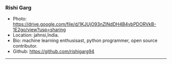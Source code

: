 ### Rishi Garg
- Photo: https://drive.google.com/file/d/1KJUjO93nZINdDH4B4vbPDORVkB-1E2go/view?usp=sharing
- Location: jahnsi,India.
- Bio: machine learning enthusisast, python programmer, open source contributor.
- Github: https://github.com/rishigarg94
***
